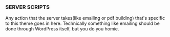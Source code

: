 <h3>SERVER SCRIPTS</h3>
Any action that the server takes(like emailing or pdf building) that's specific to this theme goes in here.
Technically something like emailing should be done through WordPress itself, but you do you homie. 